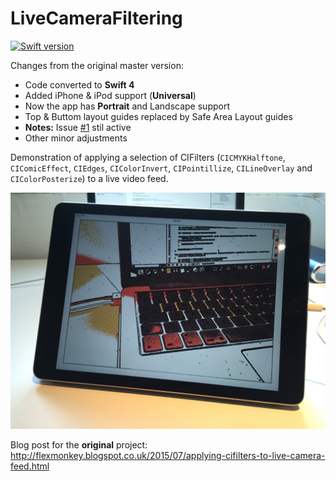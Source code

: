 # LiveCameraFiltering

[![Swift version](https://img.shields.io/badge/Swift-4-orange.svg)](https://swift.org/download)

Changes from the original master version:

*  Code converted to **Swift 4**
*  Added iPhone & iPod support (**Universal**)
*  Now the app has **Portrait** and Landscape support
*  Top & Buttom layout guides replaced by Safe Area Layout guides
*  **Notes:** Issue [#1](https://github.com/FlexMonkey/LiveCameraFiltering/issues/1) stil active
*  Other minor adjustments
	
Demonstration of applying a selection of CIFilters (`CICMYKHalftone`, `CIComicEffect`, `CIEdges`, `CIColorInvert`, `CIPointillize`, `CILineOverlay` and `CIColorPosterize`) to a live video feed. 

![Demo](/LiveCameraFiltering/IMG_3228.jpg)

Blog post for the **original** project: http://flexmonkey.blogspot.co.uk/2015/07/applying-cifilters-to-live-camera-feed.html
